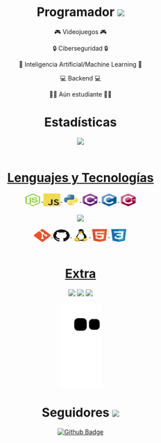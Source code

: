 <div align="center"> 
<h1> Programador <img src="https://media3.giphy.com/media/du3J3cXyzhj75IOgvA/giphy.gif?cid=ecf05e47aupiws7a5dwhcpaduqsggn8opr98c9180wbhfgfe&amp;rid=giphy.gif&amp;ct=g" width="80px"></h1> 
<p>🎮 Videojuegos 🎮</p>
<p>🔒 Ciberseguridad 🔒</p>
<p>🤖 Inteligencia Artificial/Machine Learning 🤖</p>
<p>💻 Backend 💻</p>
<p>👨‍🎓 Aún estudiante 👨‍🎓</p>
  
  

<div align="center"> 
<h1> Estadísticas </h1> 
  <a href="https://github.com/Ldevelopingg">
  <img height="180em" src="https://github-readme-stats.vercel.app/api?username=Ldevelopingg&show_icons=true&theme=dracula&include_all_commits=true&count_private=true"/>
</div>
  

<div align="center" valign="top"><br> 
<h1> Lenguajes y Tecnologías </h1> 
  <img align="center" alt="node" height="30" width="40" src="https://raw.githubusercontent.com/devicons/devicon/master/icons/nodejs/nodejs-original.svg">
  <img align="center" alt="js" height="30" width="40" src="https://raw.githubusercontent.com/devicons/devicon/master/icons/javascript/javascript-original.svg">
  <img align="center" alt="py" height="30" width="40" src="https://raw.githubusercontent.com/devicons/devicon/master/icons/python/python-original.svg">
  <img align="center" alt="cs" height="30" width="40" src="https://raw.githubusercontent.com/devicons/devicon/master/icons/csharp/csharp-original.svg">
  <img align="center" alt="c" height="30" width="40" src="https://raw.githubusercontent.com/devicons/devicon/master/icons/c/c-original.svg">
  <img align="center" alt="c++" height="30" width="40" src="https://raw.githubusercontent.com/devicons/devicon/master/icons/cplusplus/cplusplus-original.svg">
</div><br>
</div>
<div align="center">
  <img align = "center" height="180em" src="https://github-readme-stats.vercel.app/api/top-langs/?username=Ldevelopingg&layout=compact&langs_count=7&theme=dracula"/>
 
 </div>

<div align="center" valign="top"><br>
  <img align="center" alt="git" height="30" width="40" src="https://raw.githubusercontent.com/devicons/devicon/master/icons/git/git-original.svg">
  <img align="center" alt="github" height="30" width="40" src="https://raw.githubusercontent.com/devicons/devicon/master/icons/github/github-original.svg">
  <img align="center" alt="linux" height="30" width="40" src="https://raw.githubusercontent.com/devicons/devicon/master/icons/linux/linux-original.svg">
  <img align="center" alt="HTML" height="30" width="40" src="https://raw.githubusercontent.com/devicons/devicon/master/icons/html5/html5-original.svg">
  <img align="center" alt="CSS" height="30" width="40" src="https://raw.githubusercontent.com/devicons/devicon/master/icons/css3/css3-original.svg">
</div></br>
 
 
<div align="center"> 
<h1> Extra </h1> 
  <a href="https://instagram.com/ldev.__" target="_blank"><img src="https://img.shields.io/badge/-Instagram-%23E4405F?style=for-the-badge&logo=instagram&logoColor=white" target="_blank"></a>
 <a href="https://discord.gg/KXfjg7eFxM" target="_blank"><img src="https://img.shields.io/badge/Discord-7289DA?style=for-the-badge&logo=discord&logoColor=white" target="_blank"></a> 
  <a href = "mailto:l.devlopcontact@gmail.com"><img src="https://img.shields.io/badge/-Gmail-%23333?style=for-the-badge&logo=gmail&logoColor=white" target="_blank"></a>
 
  ![Snake animation](https://github.com/rafaballerini/rafaballerini/blob/output/github-contribution-grid-snake.svg)
 
</div>

<div align="center"> 
<h1> Seguidores <img src="https://media3.giphy.com/media/du3J3cXyzhj75IOgvA/giphy.gif?cid=ecf05e47aupiws7a5dwhcpaduqsggn8opr98c9180wbhfgfe&amp;rid=giphy.gif&amp;ct=g" width="80px"></h1> 
  <a href="https://github.com/Ldevelopingg?tab=followers"><img src="https://img.shields.io/github/followers/Ldevelopingg?label=Seguidores ♡&style=social"
                                                               alt="Github Badge"></a>
  </div>
